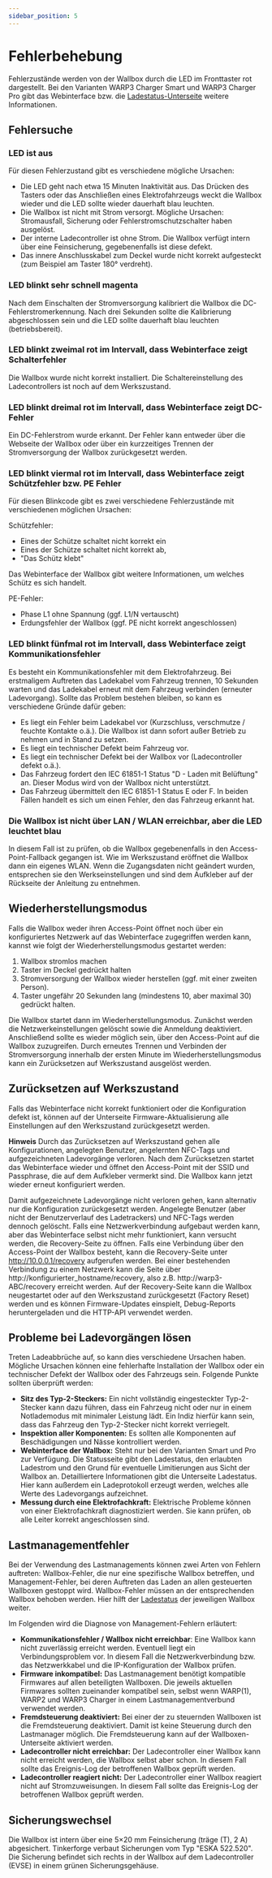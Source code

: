```yaml
---
sidebar_position: 5
---
```


# Fehlerbehebung

Fehlerzustände werden von der Wallbox durch die LED im Fronttaster rot dargestellt. Bei den Varianten WARP3 Charger Smart und WARP3 Charger Pro gibt das Webinterface bzw. die [Ladestatus-Unterseite](/webinterface/wallbox/charge_status.md) weitere Informationen.

## Fehlersuche

### LED ist aus

Für diesen Fehlerzustand gibt es verschiedene mögliche Ursachen:

 * Die LED geht nach etwa 15 Minuten Inaktivität aus. Das Drücken des Tasters oder das Anschließen eines Elektrofahrzeugs weckt die Wallbox wieder und die LED sollte wieder dauerhaft blau leuchten.
 * Die Wallbox ist nicht mit Strom versorgt. Mögliche Ursachen: Stromausfall, Sicherung oder Fehlerstromschutzschalter haben ausgelöst.
 * Der interne Ladecontroller ist ohne Strom. Die Wallbox verfügt intern über eine Feinsicherung, gegebenenfalls ist diese defekt.
 * Das innere Anschlusskabel zum Deckel wurde nicht korrekt aufgesteckt (zum Beispiel am Taster 180° verdreht).

### LED blinkt sehr schnell magenta

Nach dem Einschalten der Stromversorgung kalibriert die Wallbox die DC-Fehlerstromerkennung. Nach drei Sekunden sollte die Kalibrierung abgeschlossen sein und die LED sollte dauerhaft blau leuchten (betriebsbereit).

### LED blinkt zweimal rot im Intervall, dass Webinterface zeigt Schalterfehler

Die Wallbox wurde nicht korrekt installiert. Die Schaltereinstellung des Ladecontrollers ist noch auf dem Werkszustand.

### LED blinkt dreimal rot im Intervall, dass Webinterface zeigt DC-Fehler

Ein DC-Fehlerstrom wurde erkannt. Der Fehler kann entweder über die Webseite der Wallbox oder über ein kurzzeitiges Trennen der Stromversorgung der Wallbox zurückgesetzt werden.

### LED blinkt viermal rot im Intervall, dass Webinterface zeigt Schützfehler bzw. PE Fehler

Für diesen Blinkcode gibt es zwei verschiedene Fehlerzustände mit verschiedenen möglichen Ursachen:

Schützfehler:

 * Eines der Schütze schaltet nicht korrekt ein
 * Eines der Schütze schaltet nicht korrekt ab,
 * "Das Schütz klebt"

Das Webinterface der Wallbox gibt weitere Informationen, um welches Schütz es sich handelt.

PE-Fehler:

 * Phase L1 ohne Spannung (ggf. L1/N vertauscht)
 * Erdungsfehler der Wallbox (ggf. PE nicht korrekt angeschlossen)

### LED blinkt fünfmal rot im Intervall, dass Webinterface zeigt Kommunikationsfehler

Es besteht ein Kommunikationsfehler mit dem Elektrofahrzeug. Bei erstmaligem Auftreten das Ladekabel vom Fahrzeug trennen, 10 Sekunden warten und das Ladekabel erneut mit dem Fahrzeug verbinden (erneuter Ladevorgang).
Sollte das Problem bestehen bleiben, so kann es verschiedene Gründe dafür geben:

 * Es liegt ein Fehler beim Ladekabel vor (Kurzschluss, verschmutze / feuchte Kontakte o.ä.). Die Wallbox ist dann sofort außer Betrieb zu nehmen und in Stand zu setzen.
 * Es liegt ein technischer Defekt beim Fahrzeug vor.
 * Es liegt ein technischer Defekt bei der Wallbox vor (Ladecontroller defekt o.ä.).
 * Das Fahrzeug fordert den IEC 61851-1 Status "D - Laden mit Belüftung" an. Dieser Modus wird von der Wallbox nicht unterstützt.
 * Das Fahrzeug übermittelt den IEC 61851-1 Status E oder F. In beiden Fällen handelt es sich um einen Fehler, den das Fahrzeug erkannt hat.

### Die Wallbox ist nicht über LAN / WLAN erreichbar, aber die LED leuchtet blau

In diesem Fall ist zu prüfen, ob die Wallbox gegebenenfalls in den Access-Point-Fallback gegangen ist. Wie im Werkszustand eröffnet die Wallbox dann ein eigenes WLAN.
Wenn die Zugangsdaten nicht geändert wurden, entsprechen sie den Werkseinstellungen und sind dem Aufkleber auf der Rückseite der Anleitung zu entnehmen.

## Wiederherstellungsmodus

Falls die Wallbox weder ihren Access-Point öffnet noch über ein konfiguriertes Netzwerk auf das Webinterface zugegriffen werden kann, kannst wie folgt der Wiederherstellungsmodus gestartet werden:

 1. Wallbox stromlos machen
 2. Taster im Deckel gedrückt halten
 3. Stromversorgung der Wallbox wieder herstellen (ggf. mit einer zweiten Person).
 4. Taster ungefähr 20 Sekunden lang (mindestens 10, aber maximal 30) gedrückt halten.

Die Wallbox startet dann im Wiederherstellungsmodus. Zunächst werden die Netzwerkeinstellungen gelöscht sowie die Anmeldung deaktiviert. Anschließend sollte es wieder möglich sein, über den Access-Point auf die Wallbox zuzugreifen.
Durch erneutes Trennen und Verbinden der Stromversorgung innerhalb der ersten Minute im Wiederherstellungsmodus kann ein Zurücksetzen auf Werkszustand ausgelöst werden.

## Zurücksetzen auf Werkszustand

Falls das Webinterface nicht korrekt funktioniert oder die Konfiguration defekt ist, können auf der Unterseite Firmware-Aktualisierung alle Einstellungen auf den Werkszustand zurückgesetzt werden.

**Hinweis** Durch das Zurücksetzen auf Werkszustand gehen alle Konfigurationen, angelegten Benutzer, angelernten NFC-Tags und aufgezeichneten Ladevorgänge verloren.
Nach dem Zurücksetzen startet das Webinterface wieder und öffnet den Access-Point mit der SSID und Passphrase, die auf dem Aufkleber vermerkt sind. Die Wallbox kann jetzt wieder erneut konfiguriert werden.

Damit aufgezeichnete Ladevorgänge nicht verloren gehen, kann alternativ nur die Konfiguration zurückgesetzt werden. Angelegte Benutzer (aber nicht der Benutzerverlauf des Ladetrackers) und NFC-Tags werden dennoch gelöscht.
Falls eine Netzwerkverbindung aufgebaut werden kann, aber das Webinterface selbst nicht mehr funktioniert, kann versucht werden, die Recovery-Seite zu öffnen. Falls eine Verbindung über den Access-Point der Wallbox besteht, kann die Recovery-Seite unter
http://10.0.0.1/recovery aufgerufen werden. Bei einer bestehenden Verbindung zu einem Netzwerk kann die Seite über http://konfigurierter_hostname/recovery, also z.B. http://warp3-ABC/recovery erreicht werden. Auf der Recovery-Seite kann die Wallbox
neugestartet oder auf den Werkszustand zurückgesetzt (Factory Reset) werden und es können Firmware-Updates einspielt, Debug-Reports heruntergeladen und die HTTP-API verwendet werden.

## Probleme bei Ladevorgängen lösen

Treten Ladeabbrüche auf, so kann dies verschiedene Ursachen haben. Mögliche Ursachen können eine fehlerhafte Installation der Wallbox oder ein technischer Defekt der Wallbox oder des Fahrzeugs sein. Folgende Punkte sollten überprüft werden:

 * **Sitz des Typ-2-Steckers:** Ein nicht vollständig eingesteckter Typ-2-Stecker kann dazu führen, dass ein Fahrzeug nicht oder nur in einem Notlademodus mit minimaler Leistung lädt. Ein Indiz hierfür kann sein, dass das Fahrzeug den Typ-2-Stecker nicht korrekt verriegelt.
 * **Inspektion aller Komponenten:** Es sollten alle Komponenten auf Beschädigungen und Nässe kontrolliert werden.
 * **Webinterface der Wallbox:** Steht nur bei den Varianten Smart und Pro zur Verfügung. Die Statusseite gibt den Ladestatus, den erlaubten Ladestrom und den Grund für eventuelle Limitierungen aus Sicht der Wallbox an. Detailliertere Informationen gibt die Unterseite Ladestatus. Hier kann außerdem ein Ladeprotokoll erzeugt werden,
welches alle Werte des Ladevorgangs aufzeichnet.
 * **Messung durch eine Elektrofachkraft:** Elektrische Probleme können von einer Elektrofachkraft diagnostiziert werden. Sie kann prüfen, ob alle Leiter korrekt angeschlossen sind.

## Lastmanagementfehler

Bei der Verwendung des Lastmanagements können zwei Arten von Fehlern auftreten: Wallbox-Fehler, die nur eine spezifische Wallbox betreffen, und Management-Fehler, bei deren Auftreten das Laden an allen gesteuerten Wallboxen gestoppt wird.
Wallbox-Fehler müssen an der entsprechenden Wallbox behoben werden. Hier hilft der [Ladestatus](/webinterface/wallbox/charge_status.md) der jeweiligen Wallbox weiter.

Im Folgenden wird die Diagnose von Management-Fehlern erläutert:

 * **Kommunikationsfehler / Wallbox nicht erreichbar**: Eine Wallbox kann nicht zuverlässig erreicht werden. Eventuell liegt ein Verbindungsproblem vor. In diesem Fall die Netzwerkverbindung bzw. das Netzwerkkabel und die IP-Konfiguration der Wallbox prüfen.
 * **Firmware inkompatibel:** Das Lastmanagement benötigt kompatible Firmwares auf allen beteiligten Wallboxen. Die jeweils aktuellen Firmwares sollten zueinander kompatibel sein, selbst wenn WARP(1), WARP2 und WARP3 Charger in einem Lastmanagementverbund verwendet werden.
 * **Fremdsteuerung deaktiviert:** Bei einer der zu steuernden Wallboxen ist die Fremdsteuerung deaktiviert. Damit ist keine Steuerung durch den Lastmanager möglich. Die Fremdsteuerung kann auf der Wallboxen-Unterseite aktiviert werden.
 * **Ladecontroller nicht erreichbar:** Der Ladecontroller einer Wallbox kann nicht erreicht werden, die Wallbox selbst aber schon. In diesem Fall sollte das Ereignis-Log der betroffenen Wallbox geprüft werden.
 * **Ladecontroller reagiert nicht:** Der Ladecontroller einer Wallbox reagiert nicht auf Stromzuweisungen. In diesem Fall sollte das Ereignis-Log der betroffenen Wallbox geprüft werden.

## Sicherungswechsel

Die Wallbox ist intern über eine 5×20 mm Feinsicherung (träge (T), 2 A) abgesichert. Tinkerforge verbaut Sicherungen vom Typ "ESKA 522.520". Die Sicherung befindet sich rechts in der Wallbox auf dem Ladecontroller (EVSE) in einem grünen Sicherungsgehäuse.
